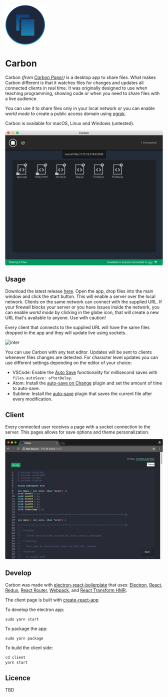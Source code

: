 ![logo](resources/icons/128x128.png)

# Carbon

Carbon *(from [Carbon Paper](https://en.wikipedia.org/wiki/Carbon_paper))* is a desktop app to share files. What makes Carbon different is that it watches files for changes and updates all connected clients in real time. It was originally designed to use when teaching programming, showing code or when you need to share files with a live audience.

You can use it to share files only in your local network or you can enable *world mode* to create a public access domain using [ngrok](https://ngrok.com/).

Carbon is available for macOS, Linux and Windows (untested).

![demo](assets/demo.png)

## Usage

Download the latest release [here](). Open the app, drop files into the main window and click the start button. This will enable a server over the local network. Clients on the same network can connect with the supplied URL. If your firewall blocks your server or you have issues inside the network, you can enable *world mode* by clicking in the globe icon, that will create a new URL that's available to anyone. Use with caution!

Every client that connects to the supplied URL will have the same files dropped in the app and they will update live using sockets.

![inter](assets/inter.gif)

You can use Carbon with any text editor. Updates will be sent to clients whenever files changes are detected. For character level updates you can use different settings depending on the editor of your choice:

- VSCode: Enable the [Auto Save](https://code.visualstudio.com/docs/editor/codebasics#_save-auto-save) functionality for millisecond saves with `files.autoSave: afterDelay`.
- Atom: Install the [auto-save on Change](https://atom.io/packages/autosave-onchange) plugin and set the amount of time to auto-save.
- Sublime: Install the [auto-save](https://packagecontrol.io/packages/auto-save) plugin that saves the current file after every modification.

## Client

Every connected user receives a page with a socket connection to the server. This pages allows for save options and theme personalization.

![demo](assets/client2.png)

## Develop

Carbon was made with [electron-react-boilerplate](https://github.com/chentsulin/electron-react-boilerplate) that uses: [Electron](http://electron.atom.io/), [React](https://facebook.github.io/react/), [Redux](https://github.com/reactjs/redux), [React Router](https://github.com/reactjs/react-router), [Webpack](http://webpack.github.io/docs/), and [React Transform HMR](https://github.com/gaearon/react-transform-hmr).

The client page is built with [create-react-app](https://github.com/facebookincubator/create-react-app)

To develop the electron app:
```
sudo yarn start
```

To package the app:
```
sudo yarn package
```

To build the client side:
```
cd client
yarn start
```


## Licence

TBD
